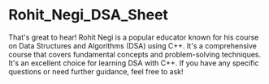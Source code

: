 # Rohit_Negi_DSA_Sheet
That's great to hear! Rohit Negi is a popular educator known for his course on Data Structures and Algorithms (DSA) using C++. 
It's a comprehensive course that covers fundamental concepts and problem-solving techniques. 
It's an excellent choice for learning DSA with C++. If you have any specific questions or need further guidance, feel free to ask!
